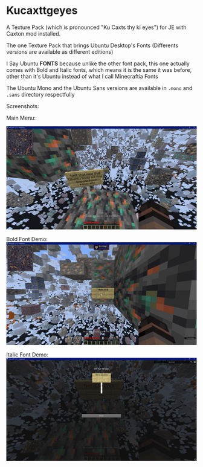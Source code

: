 # Kucaxttgeyes
A Texture Pack (which is pronounced "Ku Caxts thy ki eyes") for JE with Caxton mod installed.

The one Texture Pack that brings Ubuntu Desktop's Fonts (Differents versions are available as different editions)

I Say Ubuntu **FONTS** because unlike the other font pack, this one actually comes with Bold and Italic fonts, which means it is the same it was before, other than it's Ubuntu instead of what I call Minecraftia Fonts

The Ubuntu Mono and the Ubuntu Sans versions are available in `.mono` and `.sans` directory respectfully

Screenshots:

Main Menu:

![Regular Font Screenshot](gallery/regular.png)

Bold Font Demo:
![Bold Font Screenshot](gallery/bold.png)

Italic Font Demo:
![Italic Font Screenshot](gallery/italic.png)
